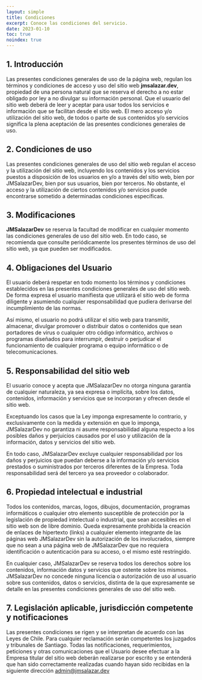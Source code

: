 ```yaml
---
layout: simple
title: Condiciones
excerpt: Conoce las condiciones del servicio.
date: 2023-01-10
toc: true
noindex: true
---
```


## 1. Introducción

Las presentes condiciones generales de uso de la página web, regulan los términos y condiciones de acceso y uso del sitio web **jmsalazar.dev**, propiedad de una persona natural que se reserva el derecho a no estar obligado por ley a no divulgar su información personal. Que el usuario del sitio web deberá de leer y aceptar para usar todos los servicios e información que se facilitan desde el sitio web. El mero acceso y/o utilización del sitio web, de todos o parte de sus contenidos y/o servicios significa la plena aceptación de las presentes condiciones generales de uso.

## 2. Condiciones de uso

Las presentes condiciones generales de uso del sitio web regulan el acceso y la utilización del sitio web, incluyendo los contenidos y los servicios puestos a disposición de los usuarios en y/o a través del sitio web, bien por JMSalazarDev, bien por sus usuarios, bien por terceros. No obstante, el acceso y la utilización de ciertos contenidos y/o servicios puede encontrarse sometido a determinadas condiciones específicas.

## 3. Modificaciones

**JMSalazarDev** se reserva la facultad de modificar en cualquier momento las condiciones generales de uso del sitio web. En todo caso, se recomienda que consulte periódicamente los presentes términos de uso del sitio web, ya que pueden ser modificados.

## 4. Obligaciones del Usuario

El usuario deberá respetar en todo momento los términos y condiciones establecidos en las presentes condiciones generales de uso del sitio web. De forma expresa el usuario manifiesta que utilizará el sitio web de forma diligente y asumiendo cualquier responsabilidad que pudiera derivarse del incumplimiento de las normas.

Así mismo, el usuario no podrá utilizar el sitio web para transmitir, almacenar, divulgar promover o distribuir datos o contenidos que sean portadores de virus o cualquier otro código informático, archivos o programas diseñados para interrumpir, destruir o perjudicar el funcionamiento de cualquier programa o equipo informático o de telecomunicaciones.

## 5. Responsabilidad del sitio web

El usuario conoce y acepta que JMSalazarDev no otorga ninguna garantía de cualquier naturaleza, ya sea expresa o implícita, sobre los datos, contenidos, información y servicios que se incorporan y ofrecen desde el sitio web.

Exceptuando los casos que la Ley imponga expresamente lo contrario, y exclusivamente con la medida y extensión en que lo imponga, JMSalazarDev no garantiza ni asume responsabilidad alguna respecto a los posibles daños y perjuicios causados por el uso y utilización de la información, datos y servicios del sitio web.

En todo caso, JMSalazarDev excluye cualquier responsabilidad por los daños y perjuicios que puedan deberse a la información y/o servicios prestados o suministrados por terceros diferentes de la Empresa. Toda responsabilidad será del tercero ya sea proveedor o colaborador.

## 6. Propiedad intelectual e industrial

Todos los contenidos, marcas, logos, dibujos, documentación, programas informáticos o cualquier otro elemento susceptible de protección por la legislación de propiedad intelectual o industrial, que sean accesibles en el sitio web son de libre dominio. Queda expresamente prohibida la creación de enlaces de hipertexto (links) a cualquier elemento integrante de las páginas web JMSalazarDev sin la autorización de los involucrados, siempre que no sean a una página web de JMSalazarDev que no requiera identificación o autenticación para su acceso, o el mismo esté restringido.

En cualquier caso, JMSalazarDev se reserva todos los derechos sobre los contenidos, información datos y servicios que ostente sobre los mismos. JMSalazarDev no concede ninguna licencia o autorización de uso al usuario sobre sus contenidos, datos o servicios, distinta de la que expresamente se detalle en las presentes condiciones generales de uso del sitio web.

## 7. Legislación aplicable, jurisdicción competente y notificaciones

Las presentes condiciones se rigen y se interpretan de acuerdo con las Leyes de Chile. Para cualquier reclamación serán competentes los juzgados y tribunales de Santiago. Todas las notificaciones, requerimientos, peticiones y otras comunicaciones que el Usuario desee efectuar a la Empresa titular del sitio web deberán realizarse por escrito y se entenderá que han sido correctamente realizadas cuando hayan sido recibidas en la siguiente dirección [admin@jmsalazar.dev](mailto:admin@jmsalazar.dev)

